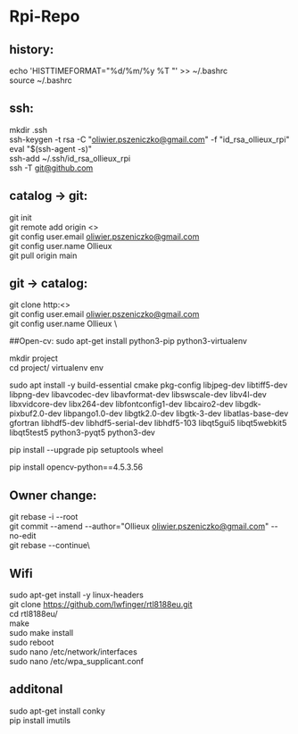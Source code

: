 # Rpi-Repo

## history:
echo 'HISTTIMEFORMAT="%d/%m/%y %T "' >> ~/.bashrc \
source ~/.bashrc

## ssh:
mkdir .ssh \
ssh-keygen -t rsa -C "oliwier.pszeniczko@gmail.com" -f "id_rsa_ollieux_rpi" \
eval "$(ssh-agent -s)" \
ssh-add ~/.ssh/id_rsa_ollieux_rpi \
ssh -T git@github.com

## catalog -> git:
git init\
git remote add origin <> \
git config user.email oliwier.pszeniczko@gmail.com \
git config user.name Ollieux \
git pull origin main

## git -> catalog:
git clone http:<> \
git config user.email oliwier.pszeniczko@gmail.com \
git config user.name Ollieux \

##Open-cv:
sudo apt-get install python3-pip python3-virtualenv

mkdir project \
cd project/
virtualenv env

sudo apt install -y build-essential cmake pkg-config libjpeg-dev libtiff5-dev libpng-dev libavcodec-dev libavformat-dev libswscale-dev libv4l-dev libxvidcore-dev libx264-dev libfontconfig1-dev libcairo2-dev libgdk-pixbuf2.0-dev libpango1.0-dev libgtk2.0-dev libgtk-3-dev libatlas-base-dev gfortran libhdf5-dev libhdf5-serial-dev libhdf5-103 libqt5gui5 libqt5webkit5 libqt5test5 python3-pyqt5 python3-dev

pip install --upgrade pip setuptools wheel

pip install opencv-python==4.5.3.56

## Owner change:
git rebase -i --root\
git commit --amend --author="Ollieux <oliwier.pszeniczko@gmail.com>" --no-edit\
git rebase --continue\

## Wifi
sudo apt-get install -y linux-headers \
git clone https://github.com/lwfinger/rtl8188eu.git \
cd rtl8188eu/ \
make \
sudo make install \
sudo reboot \
sudo nano /etc/network/interfaces \
sudo nano /etc/wpa_supplicant.conf

## additonal
sudo apt-get install conky \
pip install imutils


